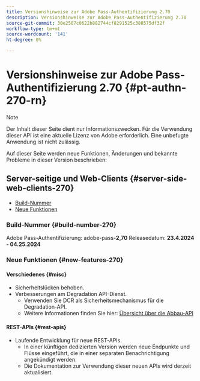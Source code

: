 ```yaml
---
title: Versionshinweise zur Adobe Pass-Authentifizierung 2.70
description: Versionshinweise zur Adobe Pass-Authentifizierung 2.70
source-git-commit: 30e2507c0622b882744cf8291525c388575df32f
workflow-type: tm+mt
source-wordcount: '141'
ht-degree: 0%

---
```


# Versionshinweise zur Adobe Pass-Authentifizierung 2.70 {#pt-authn-270-rn}

>[!NOTE]
>
>Der Inhalt dieser Seite dient nur Informationszwecken. Für die Verwendung dieser API ist eine aktuelle Lizenz von Adobe erforderlich. Eine unbefugte Anwendung ist nicht zulässig.

Auf dieser Seite werden neue Funktionen, Änderungen und bekannte Probleme in dieser Version beschrieben:

## Server-seitige und Web-Clients {#server-side-web-clients-270}

* [Build-Nummer](#build-number-270)
* [Neue Funktionen](#new-features-270)

### Build-Nummer {#build-number-270}

Adobe Pass-Authentifizierung: adobe-pass-**2,70**
Releasedatum: **23.4.2024 - 04.25.2024**

### Neue Funktionen {#new-features-270}

#### Verschiedenes {#misc}

* Sicherheitslücken behoben.
* Verbesserungen am Degradation API-Dienst.
   * Verwenden Sie DCR als Sicherheitsmechanismus für die Degradation-API.
   * Weitere Informationen finden Sie hier: [Übersicht über die Abbau-API](degradation-api-overview.md)

#### REST-APIs {#rest-apis}

* Laufende Entwicklung für neue REST-APIs.
   * In einer künftigen dedizierten Version werden neue Endpunkte und Flüsse eingeführt, die in einer separaten Benachrichtigung angekündigt werden.
   * Die Dokumentation zur Verwendung dieser neuen APIs wird derzeit aktualisiert.
